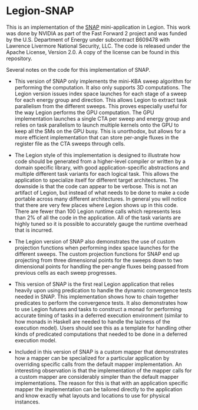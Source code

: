 # Legion-SNAP

This is an implementation of the [SNAP](https://github.com/losalamos/SNAP)
mini-application in Legion. This work was done by NVIDIA as part of the
Fast Forward 2 project and was funded by the U.S. Department of Energy
under subcontract B609478 with Lawrence Livermore National Security, LLC.
The code is released under the Apache License, Version 2.0. A copy of the
license can be found in this repository.

Several notes on the code for this implementation of SNAP. 

* This version of SNAP only implements the mini-KBA sweep algorithm
  for performing the computation. It also only supports 3D computations.
  The Legion version issues index space launches for each stage of a
  sweep for each energy group and direction. This allows Legion to 
  extract task parallelism from the different sweeps. This proves
  especially useful for the way Legion performs the GPU computation. 
  The GPU implementation launches a single CTA per sweep and energy group 
  and relies on task parallelism to launch multiple kernels onto the GPU
  to keep all the SMs on the GPU busy. This is unorthodox, but allows
  for a more efficient implementation that can store per-angle fluxes
  in the register file as the CTA sweeps through cells.

* The Legion style of this implementation is designed to illustrate
  how code should be generated from a higher-level compiler or written
  by a domain specific library, with good application-specific 
  abstractions and multiple different task variants for each logical 
  task. This allows the application to specialize itself for different 
  target architectures. The downside is that the code can appear to be 
  verbose. This is not an artifact of Legion, but instead of what needs 
  to be done to make a code portable across many different architectures. 
  In general you will notice that there are very few places where Legion 
  shows up in this code. There are fewer than 100 Legion runtime calls 
  which represents less than 2% of all the code in the application. All 
  of the task variants are highly tuned so it is possible to accurately 
  gauge the runtime overhead that is incurred.

* The Legion version of SNAP also demonstrates the use of custom projection
  functions when performing index space launches for the different sweeps.
  The custom projection functions for SNAP end up projecting from three
  dimensional points for the sweeps down to two dimensional points for
  handling the per-angle fluxes being passed from previous cells as each
  sweep progresses.

* This version of SNAP is the first real Legion application that
  relies heavily upon using predication to handle the dynamic
  convergence tests needed in SNAP. This implementation shows 
  how to chain together predicates to perform the convergence
  tests. It also demonstrates how to use Legion futures and 
  tasks to construct a monad for performing accurate timing of
  tasks in a deferred execution environment (similar to how
  monads in Haskell are needed to handle the laziness of the
  execution model). Users should see this as a template for
  handling other kinds of predicated computations that needed 
  to be done in a deferred execution model. 

* Included in this version of SNAP is a custom mapper that 
  demonstrates how a mapper can be specialized for a particular
  application by overriding specific calls from the default
  mapper implementation. An interesting observation is that
  the implementation of the mapper calls for a custom mapper
  are considerably simpler than the default mapper 
  implementations. The reason for this is that with an 
  application specific mapper the implementation can be 
  tailored directly to the application and know exactly
  what layouts and locations to use for physical instances.

